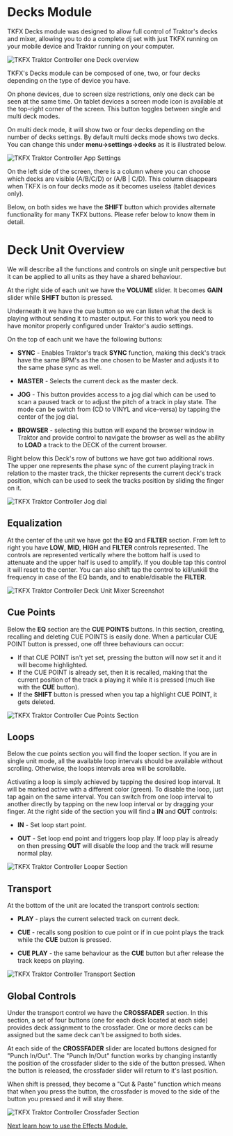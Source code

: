 # Decks Module

TKFX Decks module was designed to allow full control of Traktor's decks and mixer, allowing you to do a complete dj set with just TKFX running on your mobile device and Traktor running on your computer.

![TKFX Traktor Controller one Deck overview](https://www.imaginando.pt/images/products/tkfx/help/tkfx_traktor_controller_decks_module_overview.png)

TKFX's Decks module can be composed of one, two, or four decks depending on the type of device you have.

On phone devices, due to screen size restrictions, only one deck can be seen at the same time. On tablet devices a screen mode icon is available at the top-right corner of the screen. This button toggles between single and multi deck modes.

On multi deck mode, it will show two or four decks depending on the number of decks settings. By default multi decks mode shows two decks. You can change this under **menu->settings->decks** as it is illustrated below.

![TKFX Traktor Controller App Settings](https://www.imaginando.pt/images/products/tkfx/help/tkfx_traktor_controller_app_settings.png)

On the left side of the screen, there is a column where you can choose which decks are visible (A/B/C/D) or (A/B | C/D). This column disappears when TKFX is on four decks mode as it becomes useless (tablet devices only).

Below, on both sides we have the **SHIFT** button which provides alternate functionality for many TKFX buttons. Please refer below to know them in detail.

# Deck Unit Overview

We will describe all the functions and controls on single unit perspective but it can be applied to all units as they have a shared behaviour.

At the right side of each unit we have the **VOLUME** slider. It becomes **GAIN** slider while **SHIFT** button is pressed.

Underneath it we have the cue button so we can listen what the deck is playing without sending it to master output. For this to work you need to have monitor properly configured under Traktor's audio settings.

On the top of each unit we have the following buttons:

- **SYNC** - Enables Traktor's track **SYNC** function, making this deck's track have the same BPM's as the one chosen to be Master and adjusts it to the same phase sync as well.

- **MASTER** - Selects the current deck as the master deck.

- **JOG** - This button provides access to a jog dial which can be used to scan a paused track or to adjust the pitch of a track in play state. The mode can be switch from (CD to VINYL and vice-versa) by tapping the center of the jog dial.

- **BROWSER** - selecting this button will expand the browser window in Traktor and provide control to navigate the browser as well as the ability to **LOAD** a track to the DECK of the current browser.

Right below this Deck's row of buttons we have got two additional rows. The upper one represents the phase sync of the current playing track in relation to the master track, the thicker represents the current deck's track position, which can be used to seek the tracks position by sliding the finger on it.

![TKFX Traktor Controller Jog dial](https://www.imaginando.pt/images/products/tkfx/help/tkfx_jog.png)

## Equalization

At the center of the unit we have got the **EQ** and **FILTER** section. From left to right you have **LOW**, **MID**, **HIGH** and **FILTER** controls represented. The controls are represented vertically where the bottom half is used to attenuate and the upper half is used to amplify. If you double tap this control it will reset to the center. You can also shift tap the control to kill/unkill the frequency in case of the EQ bands, and to enable/disable the **FILTER**.

![TKFX Traktor Controller Deck Unit Mixer Screenshot](https://www.imaginando.pt/images/products/tkfx/help/tkfx_deck_unit_mixer_section.png)

## Cue Points

Below the **EQ** section are the **CUE POINTS** buttons. In this section, creating, recalling and deleting CUE POINTS is easily done. When a particular CUE POINT button is pressed, one off three behaviours can occur:

- If that CUE POINT isn't yet set, pressing the button will now set it and it will become highlighted.
- If the CUE POINT is already set, then it is recalled, making that the current position of the track a playing it while it is pressed (much like with the **CUE** button).
- If the **SHIFT** button is pressed when you tap a highlight CUE POINT, it gets deleted.

![TKFX Traktor Controller Cue Points Section](https://www.imaginando.pt/images/products/tkfx/help/tkfx_deck_unit_cue_points_section.png)

## Loops

Below the cue points section you will find the looper section. If you are in single unit mode, all the available loop intervals should be available without scrolling. Otherwise, the loops intervals area will be scrollable.

Activating a loop is simply achieved by tapping the desired loop interval. It will be marked active with a different color (green). To disable the loop, just tap again on the same interval. You can switch from one loop interval to another directly by tapping on the new loop interval or by dragging your finger. At the right side of the section you will find a **IN** and **OUT** controls:

- **IN** - Set loop start point.

- **OUT** - Set loop end point and triggers loop play. If loop play is already on then pressing **OUT** will disable the loop and the track will resume normal play.

![TKFX Traktor Controller Looper Section](https://www.imaginando.pt/images/products/tkfx/help/tkfx_deck_unit_looper_section.png)

## Transport

At the bottom of the unit are located the transport controls section:

- **PLAY** - plays the current selected track on current deck.

- **CUE** - recalls song position to cue point or if in cue point plays the track while the **CUE** button is pressed.

- **CUE PLAY** - the same behaviour as the **CUE** button but after release the track keeps on playing.

![TKFX Traktor Controller Transport Section](https://www.imaginando.pt/images/products/tkfx/help/tkfx_deck_transport_section.png)

## Global Controls

Under the transport control we have the **CROSSFADER** section. In this section, a set of four buttons (one for each deck located at each side) provides deck assignment to the crossfader. One or more decks can be assigned but the same deck can't be assigned to both sides.

At each side of the **CROSSFADER** slider are located buttons designed for "Punch In/Out". The "Punch In/Out" function works by changing instantly the position of the crossfader slider to the side of the button pressed. When the button is released, the crossfader slider will return to it's last position.

When shift is pressed, they become a "Cut & Paste" function which means that when you press the button, the crossfader is moved to the side of the button you pressed and it will stay there.

![TKFX Traktor Controller Crossfader Section](https://www.imaginando.pt/images/products/tkfx/help/tkfx_deck_crossfader_detail.png)

[Next learn how to use the Effects Module.](effects)
